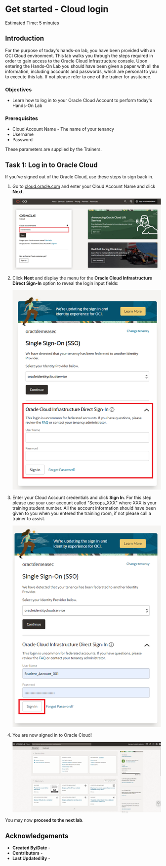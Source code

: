 # Get started - Cloud login

Estimated Time: 5 minutes

## Introduction

For the purpose of today's hands-on lab, you have been provided with an OCI Cloud environment. This lab walks you through the steps required in order to gain access to the Oracle Cloud Infrastructure console. Upon entering the Hands-On Lab you should have been given a paper with all the information, including accounts and passwords, which are personal to you to execute this lab. If not please refer to one of the trainer for assitance.

### Objectives

- Learn how to log in to your Oracle Cloud Account to perform today's Hands-On Lab

### Prerequisites
- Cloud Account Name - The name of your tenancy 
- Username
- Password

These parameters are supplied by the Trainers.

## Task 1:  Log in to Oracle Cloud
If you've signed out of the Oracle Cloud, use these steps to sign back in.

1. Go to [cloud.oracle.com](https://cloud.oracle.com) and enter your Cloud Account Name and click **Next**. 

    ![Cloud Account Name](./images/cloud-oracle.png " ")

2. Click **Next** and display the menu for the **Oracle Cloud Infrastructure Direct Sign-In** option to reveal the login input fields:

    ![Click Continue Single Sign-In](./images/cloud-login-tenant.png " ")

3. Enter your Cloud Account credentials and click **Sign In**. For this step please use your user account called "Secops_XXX" where XXX is your training student number. All the account information should have been given to you when you entered the training room, if not please call a trainer to assist. 

    ![Sign in](./images/oci-signin.png " ")

4. You are now signed in to Oracle Cloud!

    ![OCI Console Home Page](./images/oci-console.png " ")

You may now **proceed to the next lab**.

## Acknowledgements
- **Created By/Date** - 
- **Contributors** - 
- **Last Updated By** - 